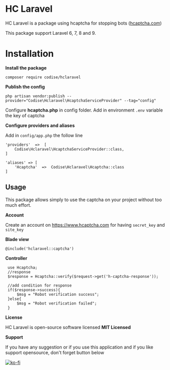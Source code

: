 ﻿# HC Laravel

HC Laravel is a package using hcaptcha for stopping bots ([hcaptcha.com](https://www.hcaptcha.com))

This package support Laravel 6, 7, 8 and 9.

# Installation

**Install the package**

    composer require codise/hclaravel

**Publish the config**

    php artisan vendor:publish --provider="Codise\Hclaravel\HcaptchaServiceProvider" --tag="config"
   
   
Configure **hcaptcha.php** in config folder.  Add in environment `.env` variable the key of captcha


**Configure providers and aliases**

Add in `config/app.php` the follow line
		

    'providers'  =>  [
    	Codise\Hclaravel\HcaptchaServiceProvider::class,
    ]
    
    'aliases' => [
        'Hcaptcha'  =>  Codise\Hclaravel\Hcaptcha::class
    ]

## Usage

This package allows simply to use the captcha on your project without too much effort.

**Account**

Create an account on https://www.hcaptcha.com for having `secret_key` and `site_key`

**Blade view**

`@include('hclaravel::captcha')`
 
**Controller** 

     use Hcaptcha;
     //response
     $response = Hcaptcha::verify($request->get('h-captcha-response'));
     
     //add condition for response
     if($response->success){
	     $msg = "Robot verification success";
     }else{
	     $msg = "Robot verification failed";
     }
     
**License**

HC Laravel is open-source software licensed  **MIT Licensed**

**Support**

If you have any suggestion or if you use this application and if you like support opensource, don't forget button below


[![ko-fi](https://ko-fi.com/img/githubbutton_sm.svg)](https://ko-fi.com/J3J45B4PE) 

